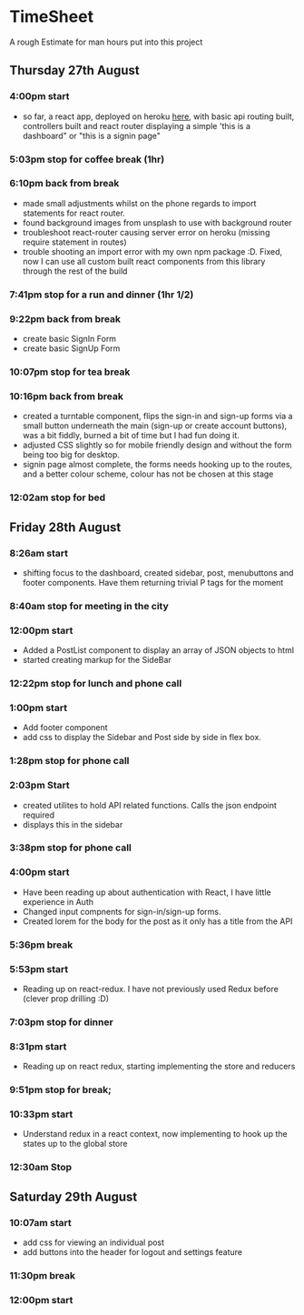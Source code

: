 # TimeSheet
A rough Estimate for man hours put into this project

## Thursday 27th August
### 4:00pm start
* so far, a react app, deployed on heroku <a href="https://la-poste.herokuapp.com/">here</a>, with basic api routing built, controllers built and react router displaying a simple 'this is a dashboard" or "this is a signin page"
### 5:03pm stop for coffee break (1hr)

### 6:10pm back from break
* made small adjustments whilst on the phone regards to import statements for react router.
* found background images from unsplash to use with background router
* troubleshoot react-router causing server error on heroku (missing require statement in routes)
* trouble shooting an import error with my own npm package :D. Fixed, now I can use all       custom built react components from this library through the rest of the build
### 7:41pm stop for a run and dinner (1hr 1/2)

### 9:22pm back from break
* create basic SignIn Form
* create basic SignUp Form
### 10:07pm stop for tea break

### 10:16pm back from break
* created a turntable component, flips the sign-in and sign-up forms via a small button underneath the main (sign-up or create account buttons), was a bit fiddly, burned a bit of time but I had fun doing it.
* adjusted CSS slightly so for mobile friendly design and without the form being too big for desktop.
* signin page almost complete, the forms needs hooking up to the routes, and a better colour scheme, colour has not be chosen at this stage
### 12:02am stop for bed

## Friday 28th August
### 8:26am start
* shifting focus to the dashboard, created sidebar, post, menubuttons and footer components. Have them returning trivial P tags for the moment
### 8:40am stop for meeting in the city

### 12:00pm start
* Added a PostList component to display an array of JSON objects to html
* started creating markup for the SideBar 
### 12:22pm stop for lunch and phone call

### 1:00pm start
* Add footer component
* add css to display the Sidebar and Post side by side in flex box.
### 1:28pm stop for phone call

### 2:03pm Start
* created utilites to hold API related functions. Calls the json endpoint required
* displays this in the sidebar
### 3:38pm stop for phone call

### 4:00pm start
* Have been reading up about authentication with React, I have little experience in Auth
* Changed input compnents for sign-in/sign-up forms.
* Created lorem for the body for the post as it only has a title from the API
### 5:36pm break

### 5:53pm start
* Reading up on react-redux. I have not previously used Redux before (clever prop drilling :D)
### 7:03pm stop for dinner

### 8:31pm start
* Reading up on react redux, starting implementing the store and reducers
### 9:51pm stop for break;

### 10:33pm start
* Understand redux in a react context, now implementing to hook up the states up to the global store
### 12:30am Stop


## Saturday 29th August
### 10:07am start
* add css for viewing an individual post
* add buttons into the header for logout and settings feature
### 11:30pm break

### 12:00pm start

###






